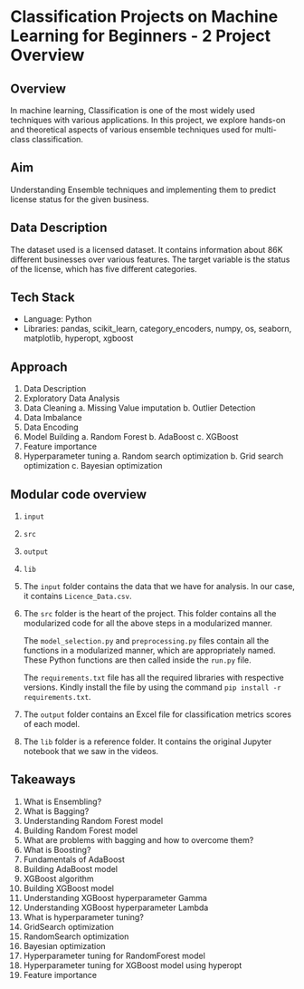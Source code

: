 # Classification Projects on Machine Learning for Beginners - 2 Project Overview

## Overview
In machine learning, Classification is one of the most widely used techniques with various applications. In this project, we explore hands-on and theoretical aspects of various ensemble techniques used for multi-class classification.

## Aim
Understanding Ensemble techniques and implementing them to predict license status for the given business.

## Data Description
The dataset used is a licensed dataset. It contains information about 86K different businesses over various features. The target variable is the status of the license, which has five different categories.

## Tech Stack
- Language: Python
- Libraries: pandas, scikit_learn, category_encoders, numpy, os, seaborn, matplotlib, hyperopt, xgboost

## Approach
1. Data Description
2. Exploratory Data Analysis
3. Data Cleaning
    a. Missing Value imputation
    b. Outlier Detection
4. Data Imbalance
5. Data Encoding
6. Model Building
    a. Random Forest
    b. AdaBoost
    c. XGBoost
7. Feature importance
8. Hyperparameter tuning
    a. Random search optimization
    b. Grid search optimization
    c. Bayesian optimization

## Modular code overview
1. `input`
2. `src`
3. `output`
4. `lib`

1. The `input` folder contains the data that we have for analysis. In our case, it contains `Licence_Data.csv`.
2. The `src` folder is the heart of the project. This folder contains all the modularized code for all the above steps in a modularized manner.

    The `model_selection.py` and `preprocessing.py` files contain all the functions in a modularized manner, which are appropriately named. These Python functions are then called inside the `run.py` file.
    
    The `requirements.txt` file has all the required libraries with respective versions. Kindly install the file by using the command `pip install -r requirements.txt`.
    
3. The `output` folder contains an Excel file for classification metrics scores of each model.
4. The `lib` folder is a reference folder. It contains the original Jupyter notebook that we saw in the videos.

## Takeaways
1. What is Ensembling?
2. What is Bagging?
3. Understanding Random Forest model
4. Building Random Forest model
5. What are problems with bagging and how to overcome them?
6. What is Boosting?
7. Fundamentals of AdaBoost
8. Building AdaBoost model
9. XGBoost algorithm
10. Building XGBoost model
11. Understanding XGBoost hyperparameter Gamma
12. Understanding XGBoost hyperparameter Lambda
13. What is hyperparameter tuning?
14. GridSearch optimization
15. RandomSearch optimization
16. Bayesian optimization
17. Hyperparameter tuning for RandomForest model
18. Hyperparameter tuning for XGBoost model using hyperopt
19. Feature importance